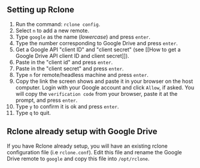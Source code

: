 ## Setting up Rclone

1. Run the command: `rclone config`. 
1. Select `n` to add a new remote. 
1. Type `google` as the name (_lowercase_) and press `enter`.
1. Type the number corresponding to Google Drive and press `enter`. 
1. Get a Google API "client ID" and "client secret" (see [[How to get a Google Drive API client ID and client secret]]).
1. Paste in the "client id" and press `enter`.
1. Paste in the "client secret" and press `enter`.
1. Type `n` for remote/headless machine and press `enter`.
1. Copy the link the screen shows and paste it in your browser on the host computer. Login with your Google account and click `Allow`, if asked. You will copy the `verification code` from your browser, paste it at the prompt, and press `enter`.
1. Type `y` to confirm it is ok and press `enter`. 
1. Type `q` to quit.


## Rclone already setup with Google Drive
If you have Rclone already setup, you will have an existing rclone configuration file (i.e `rclone.conf`). Edit this file and rename the Google Drive remote to `google` and copy this file into `/opt/rclone`.


